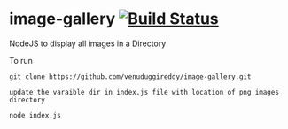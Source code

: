 # image-gallery  [![Build Status](https://travis-ci.org/venuduggireddy/image-gallery.svg?branch=master)](https://travis-ci.org/venuduggireddy/image-gallery)
NodeJS to display all images in a Directory

To run

```
git clone https://github.com/venuduggireddy/image-gallery.git

update the varaible dir in index.js file with location of png images directory

node index.js
```
